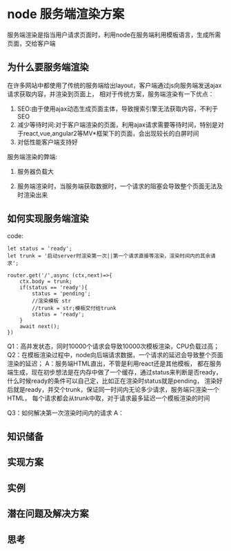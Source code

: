 # node 服务端渲染方案

服务端渲染是指当用户请求页面时，利用node在服务端利用模板语言，生成所需页面，交给客户端


## 为什么要服务端渲染

在许多网站中都使用了传统的服务端给出layout，客户端通过js向服务端发送ajax请求获取内容，并渲染到页面上，
相对于传统方案，服务端渲染有一下优点：

1. SEO:由于使用ajax动态生成页面主体，导致搜索引擎无法获取内容，不利于SEO
2. 减少等待时间:对于客户端渲染的页面，利用ajax请求需要等待时间，特别是对于react,vue,angular2等MV*框架下的页面，会出现较长的白屏时间
3. 对低性能客户端支持好
<!--4. 对于相同请求，node可以利用事件订阅机制，使得同一时间的大量请求共享同一渲染结果，为大并发量请求提供缓冲 -->

服务端渲染的弊端:

1. 服务器负载大

2. 服务端渲染时，当服务端获取数据时，一个请求的阻塞会导致整个页面无法及时渲染出来
 
## 如何实现服务端渲染

code:

    let status = 'ready';
    let trunk = '启动server时渲染第一次||第一个请求直接等渲染，渲染时间内的其余请求';

    router.get('/',async (ctx,next)=>{
        ctx.body = trunk;
        if(status == 'ready'){
            status = 'pending';
            //渲染模板 str   
            //trunk = str;模板交付给trunk
            status = 'ready';
        }
        await next();
    })

Q1：高并发状态，同时10000个请求会导致10000次模板渲染，CPU负载过高；
Q2：在模板渲染过程中，node向后端请求数据，一个请求的延迟会导致整个页面渲染的延迟；
A：服务端HTML直出，不管是利用react还是其他模板，
都在服务端生成，现在初步想法是在内存中做了一个缓存，通过status来判断是否ready，
什么时候ready的条件可以自己定，比如正在渲染时status就是pending，
渲染好后就是ready，并交个trunk，保证同一时间内无论多少请求，服务端只渲染一个HTML，
每个请求都会从trunk中取，对于请求最多延迟一个模板渲染的时间

Q3：如何解决第一次渲染时间内的请求
A： 


## 知识储备

## 实现方案

## 实例

## 潜在问题及解决方案

## 思考